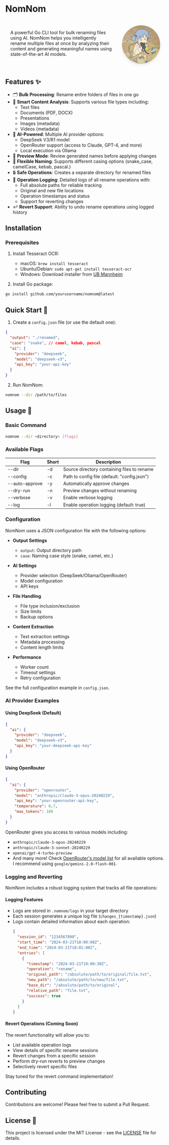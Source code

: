 # NomNom 

<div style="display: flex; justify-content: center; gap: 2rem; padding: 1rem;">
  <div style="flex: 1; max-width: 600px;">
    <p> A powerful Go CLI tool for bulk renaming files using AI. NomNom helps you intelligently rename multiple files at once by analyzing their content and generating meaningful names using state-of-the-art AI models.
    </p>
  </div>
    <img src="nomnom.png" alt="nomnom-logo" height=120 width=120 style="border-radius: 50%; box-shadow: 0 4px 8px rgba(0,0,0,0.1);">

</div>


## Features ✨

- 🗂️ **Bulk Processing**: Rename entire folders of files in one go
- 📄 **Smart Content Analysis**: Supports various file types including:
  - Text files
  - Documents (PDF, DOCX)
  - Presentations
  - Images (metadata)
  - Videos (metadata)
- 🤖 **AI-Powered**: Multiple AI provider options:
  - DeepSeek V3/R1 model
  - OpenRouter support (access to Claude, GPT-4, and more)
  - Local execution via Ollama
- 👀 **Preview Mode**: Review generated names before applying changes
- 🎯 **Flexible Naming**: Supports different casing options (snake_case, camelCase, kebab, pascal.)
- 🔒 **Safe Operations**: Creates a separate directory for renamed files
- 📝 **Operation Logging**: Detailed logs of all rename operations with:
  - Full absolute paths for reliable tracking
  - Original and new file locations
  - Operation timestamps and status
  - Support for reverting changes
- ↩️ **Revert Support**: Ability to undo rename operations using logged history

## Installation

### Prerequisites

1. Install Tesseract OCR:
   - macOS: `brew install tesseract`
   - Ubuntu/Debian: `sudo apt-get install tesseract-ocr`
   - Windows: Download installer from [UB Mannheim](https://github.com/UB-Mannheim/tesseract/wiki)

2. Install Go package:
```bash
go install github.com/yourusername/nomnom@latest
```

## Quick Start 🚀

1. Create a `config.json` file (or use the default one):
```json
{
  "output": "./renamed",
  "case": "snake", // camel, kebab, pascal
  "ai": {
    "provider": "deepseek",
    "model": "deepseek-v3",
    "api_key": "your-api-key"
  }
}
```

2. Run NomNom:
```bash
nomnom --dir /path/to/files
```

## Usage 📖

### Basic Command
```bash
nomnom --dir <directory> [flags]
```

### Available Flags

| Flag           | Short | Description                                     |
|---------------|--------|-------------------------------------------------|
| --dir         | -d    | Source directory containing files to rename      |
| --config      | -c    | Path to config file (default: "config.json")     |
| --auto-approve| -y    | Automatically approve changes                    |
| --dry-run     | -n    | Preview changes without renaming                 |
| --verbose     | -v    | Enable verbose logging                          |
| --log         | -l    | Enable operation logging (default: true)        |

### Configuration

NomNom uses a JSON configuration file with the following options:

- **Output Settings**
  - `output`: Output directory path
  - `case`: Naming case style (snake, camel, etc.)

- **AI Settings**
  - Provider selection (DeepSeek/Ollama/OpenRouter)
  - Model configuration
  - API keys

- **File Handling**
  - File type inclusion/exclusion
  - Size limits
  - Backup options

- **Content Extraction**
  - Text extraction settings
  - Metadata processing
  - Content length limits

- **Performance**
  - Worker count
  - Timeout settings
  - Retry configuration

See the full configuration example in `config.json`.

### AI Provider Examples

#### Using DeepSeek (Default)
```json
{
  "ai": {
    "provider": "deepseek",
    "model": "deepseek-v3",
    "api_key": "your-deepseek-api-key"
  }
}
```

#### Using OpenRouter
```json
{
  "ai": {
    "provider": "openrouter",
    "model": "anthropic/claude-3-opus-20240229",
    "api_key": "your-openrouter-api-key",
    "temperature": 0.7,
    "max_tokens": 100
  }
}
```

OpenRouter gives you access to various models including:
- `anthropic/claude-3-opus-20240229`
- `anthropic/claude-3-sonnet-20240229`
- `openai/gpt-4-turbo-preview`
- And many more! Check [OpenRouter's model list](https://openrouter.ai/docs#models) for all available options. I recommend using `google/gemini-2.0-flash-001`.

### Logging and Reverting

NomNom includes a robust logging system that tracks all file operations:

#### Logging Features
- Logs are stored in `.nomnom/logs` in your target directory
- Each session generates a unique log file (`changes_{timestamp}.json`)
- Logs contain detailed information about each operation:
  ```json
  {
    "session_id": "1234567890",
    "start_time": "2024-03-21T10:00:00Z",
    "end_time": "2024-03-21T10:01:00Z",
    "entries": [
      {
        "timestamp": "2024-03-21T10:00:30Z",
        "operation": "rename",
        "original_path": "/absolute/path/to/original/file.txt",
        "new_path": "/absolute/path/to/new/file.txt",
        "base_dir": "/absolute/path/to/original",
        "relative_path": "file.txt",
        "success": true
      }
    ]
  }
  ```

#### Revert Operations (Coming Soon)
The revert functionality will allow you to:
- List available operation logs
- View details of specific rename sessions
- Revert changes from a specific session
- Perform dry-run reverts to preview changes
- Selectively revert specific files

Stay tuned for the revert command implementation!

## Contributing 

Contributions are welcome! Please feel free to submit a Pull Request.

## License 📄

This project is licensed under the MIT License - see the [LICENSE](LICENSE) file for details. 
